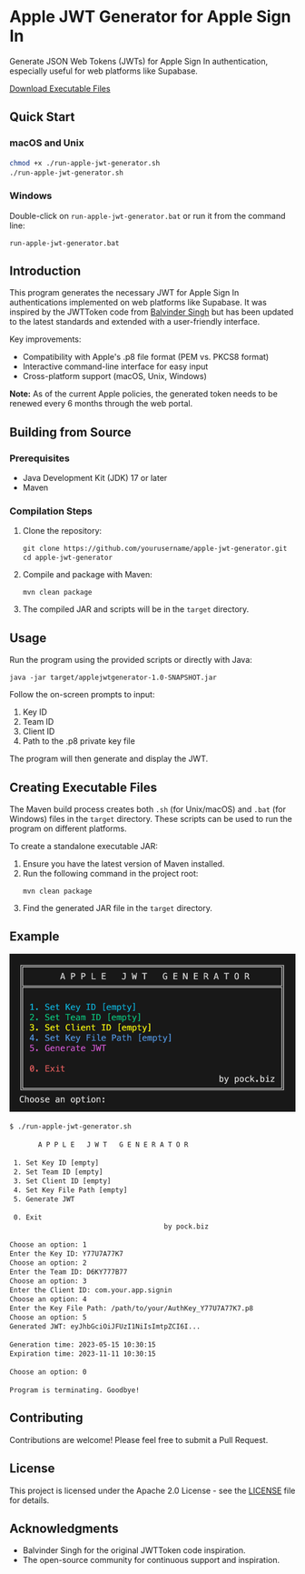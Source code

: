 # Apple JWT Generator for Apple Sign In

Generate JSON Web Tokens (JWTs) for Apple Sign In authentication, especially useful for web platforms like Supabase.

[Download Executable Files](https://github.com/rpock/apple-jwt-generator/releases/latest)

## Quick Start

### macOS and Unix
```bash
chmod +x ./run-apple-jwt-generator.sh
./run-apple-jwt-generator.sh
```

### Windows
Double-click on `run-apple-jwt-generator.bat` or run it from the command line:
```
run-apple-jwt-generator.bat
```

## Introduction

This program generates the necessary JWT for Apple Sign In authentications implemented on web platforms like Supabase. It was inspired by the JWTToken code from [Balvinder Singh](https://gist.github.com/balvinder294) but has been updated to the latest standards and extended with a user-friendly interface.

Key improvements:
- Compatibility with Apple's .p8 file format (PEM vs. PKCS8 format)
- Interactive command-line interface for easy input
- Cross-platform support (macOS, Unix, Windows)

**Note:** As of the current Apple policies, the generated token needs to be renewed every 6 months through the web portal.

## Building from Source

### Prerequisites
- Java Development Kit (JDK) 17 or later
- Maven

### Compilation Steps
1. Clone the repository:
   ```
   git clone https://github.com/yourusername/apple-jwt-generator.git
   cd apple-jwt-generator
   ```

2. Compile and package with Maven:
   ```
   mvn clean package
   ```

3. The compiled JAR and scripts will be in the `target` directory.

## Usage

Run the program using the provided scripts or directly with Java:

```
java -jar target/applejwtgenerator-1.0-SNAPSHOT.jar
```

Follow the on-screen prompts to input:
1. Key ID
2. Team ID
3. Client ID
4. Path to the .p8 private key file

The program will then generate and display the JWT.

## Creating Executable Files

The Maven build process creates both `.sh` (for Unix/macOS) and `.bat` (for Windows) files in the `target` directory. These scripts can be used to run the program on different platforms.

To create a standalone executable JAR:

1. Ensure you have the latest version of Maven installed.
2. Run the following command in the project root:
   ```
   mvn clean package
   ```
3. Find the generated JAR file in the `target` directory.

## Example
![Preview](images/preview.png)

```
$ ./run-apple-jwt-generator.sh

       A P P L E   J W T   G E N E R A T O R      

 1. Set Key ID [empty]
 2. Set Team ID [empty]
 3. Set Client ID [empty]
 4. Set Key File Path [empty]
 5. Generate JWT

 0. Exit
                                      by pock.biz 

Choose an option: 1
Enter the Key ID: Y77U7A77K7
Choose an option: 2
Enter the Team ID: D6KY777B77
Choose an option: 3
Enter the Client ID: com.your.app.signin
Choose an option: 4
Enter the Key File Path: /path/to/your/AuthKey_Y77U7A77K7.p8
Choose an option: 5
Generated JWT: eyJhbGciOiJFUzI1NiIsImtpZCI6I...

Generation time: 2023-05-15 10:30:15
Expiration time: 2023-11-11 10:30:15

Choose an option: 0

Program is terminating. Goodbye!
```

## Contributing

Contributions are welcome! Please feel free to submit a Pull Request.

## License

This project is licensed under the Apache 2.0 License - see the [LICENSE](LICENSE) file for details.

## Acknowledgments

- Balvinder Singh for the original JWTToken code inspiration.
- The open-source community for continuous support and inspiration.
